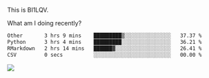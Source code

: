 This is BI1LQV.

What am I doing recently?

<!--START_SECTION:waka-->

```txt
Other       3 hrs 9 mins    █████████▒░░░░░░░░░░░░░░░   37.37 %
Python      3 hrs 4 mins    █████████░░░░░░░░░░░░░░░░   36.21 %
RMarkdown   2 hrs 14 mins   ██████▓░░░░░░░░░░░░░░░░░░   26.41 %
CSV         0 secs          ░░░░░░░░░░░░░░░░░░░░░░░░░   00.00 %
```

<!--END_SECTION:waka-->

<img src="https://github-readme-stats.vercel.app/api?username=bi1lqv&show_icons=true&count_private=true">
